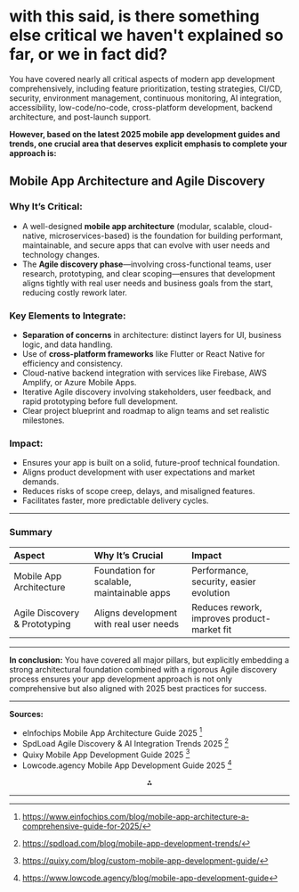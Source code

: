 <!-- Corresponds to Answer #19 (based on order of appearance in source) -->
# with this said, is there something else critical we haven't explained so far, or we in fact did?

You have covered nearly all critical aspects of modern app development comprehensively, including feature prioritization, testing strategies, CI/CD, security, environment management, continuous monitoring, AI integration, accessibility, low-code/no-code, cross-platform development, backend architecture, and post-launch support.

**However, based on the latest 2025 mobile app development guides and trends, one crucial area that deserves explicit emphasis to complete your approach is:**

## **Mobile App Architecture and Agile Discovery**

### Why It’s Critical:

- A well-designed **mobile app architecture** (modular, scalable, cloud-native, microservices-based) is the foundation for building performant, maintainable, and secure apps that can evolve with user needs and technology changes.
- The **Agile discovery phase**—involving cross-functional teams, user research, prototyping, and clear scoping—ensures that development aligns tightly with real user needs and business goals from the start, reducing costly rework later.


### Key Elements to Integrate:

- **Separation of concerns** in architecture: distinct layers for UI, business logic, and data handling.
- Use of **cross-platform frameworks** like Flutter or React Native for efficiency and consistency.
- Cloud-native backend integration with services like Firebase, AWS Amplify, or Azure Mobile Apps.
- Iterative Agile discovery involving stakeholders, user feedback, and rapid prototyping before full development.
- Clear project blueprint and roadmap to align teams and set realistic milestones.


### Impact:

- Ensures your app is built on a solid, future-proof technical foundation.
- Aligns product development with user expectations and market demands.
- Reduces risks of scope creep, delays, and misaligned features.
- Facilitates faster, more predictable delivery cycles.

---

### Summary

| Aspect | Why It’s Crucial | Impact |
| :-- | :-- | :-- |
| Mobile App Architecture | Foundation for scalable, maintainable apps | Performance, security, easier evolution |
| Agile Discovery \& Prototyping | Aligns development with real user needs | Reduces rework, improves product-market fit |


---

**In conclusion:**
You have covered all major pillars, but explicitly embedding a strong architectural foundation combined with a rigorous Agile discovery process ensures your app development approach is not only comprehensive but also aligned with 2025 best practices for success.

---

**Sources:**

- eInfochips Mobile App Architecture Guide 2025 [^34_5]
- SpdLoad Agile Discovery \& AI Integration Trends 2025 [^34_6]
- Quixy Mobile App Development Guide 2025 [^34_7]
- Lowcode.agency Mobile App Development Guide 2025 [^34_2]

<div style="text-align: center">⁂</div>

[^34_1]: https://www.index.dev/blog/best-mobile-development-tools

[^34_2]: https://www.lowcode.agency/blog/mobile-app-development-guide

[^34_3]: https://www.youtube.com/watch?v=NMb4RDpbRXs

[^34_4]: https://mobidev.biz/blog/mobile-application-development-guide-process-best-practices

[^34_5]: https://www.einfochips.com/blog/mobile-app-architecture-a-comprehensive-guide-for-2025/

[^34_6]: https://spdload.com/blog/mobile-app-development-trends/

[^34_7]: https://quixy.com/blog/custom-mobile-app-development-guide/

[^34_8]: https://www.lambdatest.com/blog/mobile-app-development-frameworks/


---

